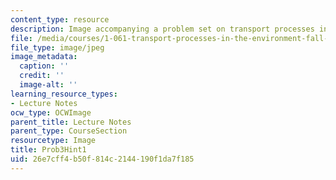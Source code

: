 ```yaml
---
content_type: resource
description: Image accompanying a problem set on transport processes in the environment.
file: /media/courses/1-061-transport-processes-in-the-environment-fall-2008/26e7cff4b50f814c2144190f1da7f185_Prob3Hint1.jpg
file_type: image/jpeg
image_metadata:
  caption: ''
  credit: ''
  image-alt: ''
learning_resource_types:
- Lecture Notes
ocw_type: OCWImage
parent_title: Lecture Notes
parent_type: CourseSection
resourcetype: Image
title: Prob3Hint1
uid: 26e7cff4-b50f-814c-2144-190f1da7f185
---
```

